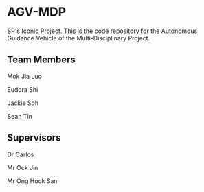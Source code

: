 # AGV-MDP
SP's Iconic Project. This is the code repository for the Autonomous Guidance Vehicle of the Multi-Disciplinary Project.

## Team Members
Mok Jia Luo

Eudora Shi

Jackie Soh

Sean Tin

## Supervisors
Dr Carlos

Mr Ock Jin

Mr Ong Hock San
